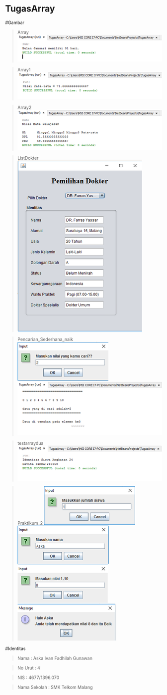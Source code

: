 # TugasArray

#Gambar
  > Array
  ![Image](https://github.com/AskaIvan/TugasArray/blob/master/TugasArray/Array.png)
  
  > Array1
  ![Image](https://github.com/AskaIvan/TugasArray/blob/master/TugasArray/Array1.png)
  
  > Array2
  ![Image](https://github.com/AskaIvan/TugasArray/blob/master/TugasArray/Array2.png)
  
  > ListDokter
  ![Image](https://github.com/AskaIvan/TugasArray/blob/master/TugasArray/ListDokter.png)
  
  > Pencarian_Sederhana_naik
  ![Image](https://github.com/AskaIvan/TugasArray/blob/master/TugasArray/Pencarian_Sederhana_naik1.png)
  ![Image](https://github.com/AskaIvan/TugasArray/blob/master/TugasArray/Pencarian_Sederhana_naik2.png)
  
  > testarraydua
  ![Image](https://github.com/AskaIvan/TugasArray/blob/master/TugasArray/testarraydua.png)
  
  > Praktikum_2
  ![Image](https://github.com/AskaIvan/TugasArray/blob/master/TugasArray/Praktikum_2_1.png)
  ![Image](https://github.com/AskaIvan/TugasArray/blob/master/TugasArray/Praktikum_2_2.png)
  ![Image](https://github.com/AskaIvan/TugasArray/blob/master/TugasArray/Praktikum_2_3.png)
  ![Image](https://github.com/AskaIvan/TugasArray/blob/master/TugasArray/Praktikum_2_4.png)
  
  
#Identitas
  > Nama  : Aska Ivan Fadhilah Gunawan
  
  > No Urut : 4
  
  > NIS : 4677/1396.070
  
  > Nama Sekolah : SMK Telkom Malang
